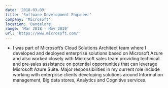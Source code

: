 ```yaml
---
date: '2018-03-09'
title: 'Software Development Engineer'
company: 'Microsoft'
location: 'Bangalore'
range: 'Mar 2018 - Nov 2019'
url: 'https://www.microsoft.com/'
---
```


- I was part of Microsoft’s Cloud Solutions Architect team where I developed and deployed enterprise solutions based on Microsoft Azure and also worked closely with Microsoft sales team providing technical and pre‐sales assistance on potential opportunities that can leverage Microsoft Azure Suite. Major responsibilities in my current role include working with enterprise clients developing solutions around Information management, Big data stores, Analytics and Cognitive services.
